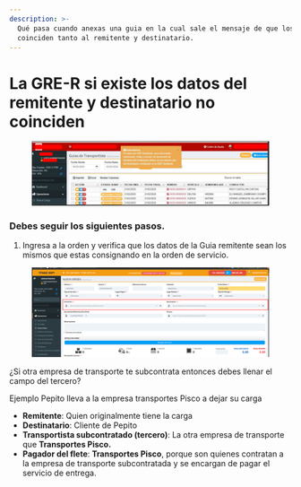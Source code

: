 ```yaml
---
description: >-
  Qué pasa cuando anexas una guia en la cual sale el mensaje de que los datos no
  coinciden tanto al remitente y destinatario.
---
```


# La GRE-R si existe los datos del remitente y destinatario no coinciden

<figure><img src="../../.gitbook/assets/image (204).png" alt=""><figcaption></figcaption></figure>

### **Debes seguir los siguientes pasos.**

1. Ingresa a la orden y verifica que los datos de la Guia remitente sean los mismos que estas consignando en la orden de servicio.

<figure><img src="../../.gitbook/assets/image (205).png" alt=""><figcaption></figcaption></figure>

¿Si otra empresa de transporte te subcontrata entonces debes llenar el campo del tercero?

Ejemplo Pepito lleva a la empresa transportes Pisco a dejar su carga

* **Remitente**: Quien originalmente tiene la carga
* **Destinatario**: Cliente de Pepito
* **Transportista subcontratado (tercero)**: La otra empresa de transporte que **Transportes Pisco.**
* **Pagador del flete**: **Transportes Pisco**, porque son quienes contratan a la empresa de transporte subcontratada y se encargan de pagar el servicio de entrega.




































































































































































































































































































































































































































































































































































































































































































































































































































































































































































































































































































































































































































































































































































































































































































































































































































































































































































































































































































































































































































































































































































































































































































































































































































































































































































































































































































































































































































































































































































































































































































